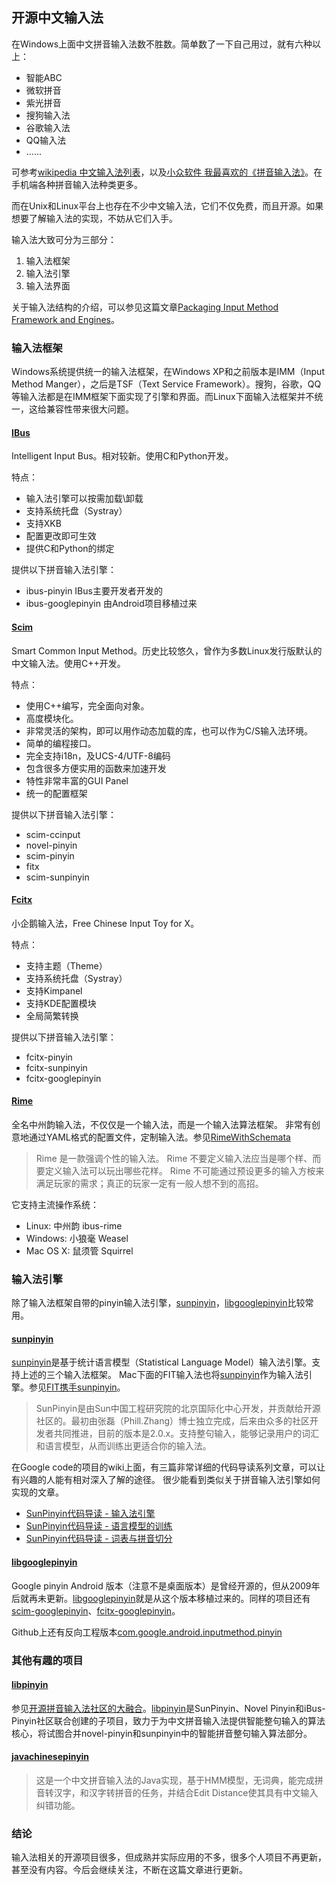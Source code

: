 ## 开源中文输入法

在Windows上面中文拼音输入法数不胜数。简单数了一下自己用过，就有六种以上：

* 智能ABC
* 微软拼音
* 紫光拼音
* 搜狗输入法
* 谷歌输入法
* QQ输入法
* ......

可参考[wikipedia 中文输入法列表]，以及[小众软件 我最喜欢的《拼音输入法》]。在手机端各种拼音输入法种类更多。

而在Unix和Linux平台上也存在不少中文输入法，它们不仅免费，而且开源。如果想要了解输入法的实现，不妨从它们入手。

输入法大致可分为三部分：

1. 输入法框架
2. 输入法引擎
3. 输入法界面

关于输入法结构的介绍，可以参见这篇文章[Packaging Input Method Framework and Engines]。

### 输入法框架

Windows系统提供统一的输入法框架，在Windows XP和之前版本是IMM（Input Method Manger），之后是TSF（Text Service Framework）。搜狗，谷歌，QQ等输入法都是在IMM框架下面实现了引擎和界面。而Linux下面输入法框架并不统一，这给兼容性带来很大问题。

#### [IBus]

Intelligent Input Bus。相对较新。使用C和Python开发。

特点：

* 输入法引擎可以按需加载\卸载
* 支持系统托盘（Systray）
* 支持XKB
* 配置更改即可生效
* 提供C和Python的绑定

提供以下拼音输入法引擎：

* ibus-pinyin
  IBus主要开发者开发的
* ibus-googlepinyin
  由Android项目移植过来

#### [Scim]

Smart Common Input Method。历史比较悠久，曾作为多数Linux发行版默认的中文输入法。使用C++开发。

特点：

* 使用C++编写，完全面向对象。
* 高度模块化。
* 非常灵活的架构，即可以用作动态加载的库，也可以作为C/S输入法环境。
* 简单的编程接口。
* 完全支持i18n，及UCS-4/UTF-8编码
* 包含很多方便实用的函数来加速开发
* 特性非常丰富的GUI Panel
* 统一的配置框架

提供以下拼音输入法引擎：

* scim-ccinput
* novel-pinyin
* scim-pinyin
* fitx
* scim-sunpinyin

#### [Fcitx]

小企鹅输入法，Free Chinese Input Toy for X。

特点：

* 支持主题（Theme）
* 支持系统托盘（Systray）
* 支持Kimpanel
* 支持KDE配置模块
* 全局简繁转换

提供以下拼音输入法引擎：

* fcitx-pinyin
* fcitx-sunpinyin
* fcitx-googlepinyin

#### [Rime]

全名中州韵输入法，不仅仅是一个输入法，而是一个输入法算法框架。
非常有创意地通过YAML格式的配置文件，定制输入法。参见[RimeWithSchemata]

> Rime 是一款强调个性的输入法。
> Rime 不要定义输入法应当是哪个样、而要定义输入法可以玩出哪些花样。
> Rime 不可能通过预设更多的输入方桉来满足玩家的需求；真正的玩家一定有一般人想不到的高招。

它支持主流操作系统：

* Linux: 中州韵 ibus-rime
* Windows: 小狼毫 Weasel
* Mac OS X: 鼠须管 Squirrel

### 输入法引擎

除了输入法框架自带的pinyin输入法引擎，[sunpinyin]，[libgooglepinyin]比较常用。

#### [sunpinyin]

[sunpinyin]是基于统计语言模型（Statistical Language Model）输入法引擎。支持上述的三个输入法框架。
Mac下面的FIT输入法也将[sunpinyin]作为输入法引擎。参见[FIT携手sunpinyin]。

> SunPinyin是由Sun中国工程研究院的北京国际化中心开发，并贡献给开源社区的。最初由张磊（Phill.Zhang）博士独立完成，后来由众多的社区开发者共同推进，目前的版本是2.0.x。支持整句输入，能够记录用户的词汇和语言模型，从而训练出更适合你的输入法。

在Google code的项目的wiki上面，有三篇非常详细的代码导读系列文章，可以让有兴趣的人能有相对深入了解的途径。
很少能看到类似关于拼音输入法引擎如何实现的文章。

* [SunPinyin代码导读 - 输入法引擎]
* [SunPinyin代码导读 - 语言模型的训练]
* [SunPinyin代码导读 - 词表与拼音切分]

#### [libgooglepinyin]

Google pinyin Android 版本（注意不是桌面版本）是曾经开源的，但从2009年后就再未更新。[libgooglepinyin]就是从这个版本移植过来的。同样的项目还有[scim-googlepinyin]、[fcitx-googlepinyin]。

Github上还有反向工程版本[com.google.android.inputmethod.pinyin]

### 其他有趣的项目

#### [libpinyin]

参见[开源拼音输入法社区的大融合]。[libpinyin]是SunPinyin、Novel Pinyin和iBus-Pinyin社区联合创建的子项目，致力于为中文拼音输入法提供智能整句输入的算法核心，将试图合并novel-pinyin和sunpinyin中的智能拼音整句输入算法部分。

#### [javachinesepinyin]

> 这是一个中文拼音输入法的Java实现，基于HMM模型，无词典，能完成拼音转汉字，和汉字转拼音的任务，并结合Edit Distance使其具有中文输入纠错功能。

### 结论

输入法相关的开源项目很多，但成熟并实际应用的不多，很多个人项目不再更新，甚至没有内容。今后会继续关注，不断在这篇文章进行更新。

[wikipedia 中文输入法列表]: http://zh.wikipedia.org/wiki/%E4%B8%AD%E6%96%87%E8%BC%B8%E5%85%A5%E6%B3%95%E5%88%97%E8%A1%A8
[小众软件 我最喜欢的《拼音输入法》]: http://www.appinn.com/my-fav-pinyin-input-method-final/
[IBus]: https://code.google.com/p/ibus/
[Scim]: http://www.scim-im.org/
[Fcitx]: http://fcitx-im.org/wiki/Fcitx

[sunpinyin]: https://github.com/sunpinyin/sunpinyin
[FIT携手sunpinyin]: http://funinput.com/club/blog/read?bid=302
[SunPinyin代码导读 - 输入法引擎]: https://code.google.com/p/sunpinyin/wiki/CodeTourOfIME
[SunPinyin代码导读 - 语言模型的训练]: https://code.google.com/p/sunpinyin/wiki/CodeTourOfSLMTraining
[SunPinyin代码导读 - 词表与拼音切分]: https://code.google.com/p/sunpinyin/wiki/CodeTourOfLexicon

[libgooglepinyin]: https://code.google.com/p/libgooglepinyin/
[scim-googlepinyin]: http://code.google.com/p/scim-googlepinyin/
[fcitx-googlepinyin]: https://github.com/fcitx/fcitx-googlepinyin/
[com.google.android.inputmethod.pinyin]: https://github.com/rainux/com.google.android.inputmethod.pinyin

[Rime]: https://code.google.com/p/rimeime/
[RimeWithSchemata]: https://code.google.com/p/rimeime/wiki/RimeWithSchemata

[libpinyin]: https://github.com/libpinyin/libpinyin
[libpinyin slideshare]:http://www.slideshare.net/pengewu/libpinyin
[开源拼音输入法社区的大融合]: http://yongsun.me/2010/10/%E5%BC%80%E6%BA%90%E6%8B%BC%E9%9F%B3%E8%BE%93%E5%85%A5%E6%B3%95%E7%A4%BE%E5%8C%BA%E7%9A%84%E5%A4%A7%E8%9E%8D%E5%90%88%EF%BC%88libpinyin%EF%BC%89/
[javachinesepinyin]: https://code.google.com/p/javachinesepinyin/

[Packaging Input Method Framework and Engines]: http://zh.opensuse.org/index.php?title=Packaging_Input_Method_Framework_and_Engines&variant=zh-cn